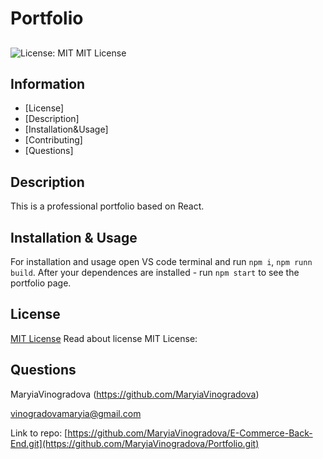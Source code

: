 # Portfolio
## 
  ![License: MIT](https://img.shields.io/badge/License-MIT-yellow.svg)
  MIT License
## Information
  - [License] 
  - [Description] 
  - [Installation&Usage] 
  - [Contributing] 
  - [Questions] 

## Description
  This is a professional portfolio based on React.

## Installation & Usage
  For installation and usage open VS code terminal and run `npm i`, `npm runn build`. After your dependences are installed - run `npm start` to see the portfolio page. 

## License
  [MIT License](https://opensource.org/licenses/MIT)
  Read about license MIT License:

## Questions
  MaryiaVinogradova (https://github.com/MaryiaVinogradova)

  vinogradovamaryia@gmail.com


  Link to repo:
  [https://github.com/MaryiaVinogradova/E-Commerce-Back-End.git](https://github.com/MaryiaVinogradova/Portfolio.git)
